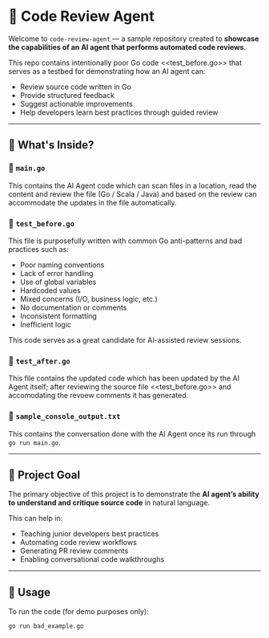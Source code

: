 # 🤖 Code Review Agent

Welcome to `code-review-agent` — a sample repository created to **showcase the capabilities of an AI agent that performs automated code reviews**.

This repo contains intentionally poor Go code <<test_before.go>> that serves as a testbed for demonstrating how an AI agent can:

- Review source code written in Go
- Provide structured feedback
- Suggest actionable improvements
- Help developers learn best practices through guided review

---

## 🧪 What's Inside?

### 🔹 `main.go`
This contains the AI Agent code which can scan files in a location, read the content and review the file (Go / Scala / Java) and based on the review can accommodate the updates in the file automatically.

### 🔹 `test_before.go`
This file is purposefully written with common Go anti-patterns and bad practices such as:

- Poor naming conventions
- Lack of error handling
- Use of global variables
- Hardcoded values
- Mixed concerns (I/O, business logic, etc.)
- No documentation or comments
- Inconsistent formatting
- Inefficient logic

This code serves as a great candidate for AI-assisted review sessions.

### 🔹 `test_after.go`
This file contains the updated code which has been updated by the AI Agent itself; after reviewing the source file <<test_before.go>> and accomodating the revoew comments it has generated.

### 🔹 `sample_console_output.txt`
This contains the conversation done with the AI Agent once its run through ```go run main.go```.

---

## 🎯 Project Goal

The primary objective of this project is to demonstrate the **AI agent’s ability to understand and critique source code** in natural language.

This can help in:

- Teaching junior developers best practices
- Automating code review workflows
- Generating PR review comments
- Enabling conversational code walkthroughs

---

## 🚀 Usage

To run the code (for demo purposes only):

```bash
go run bad_example.go
